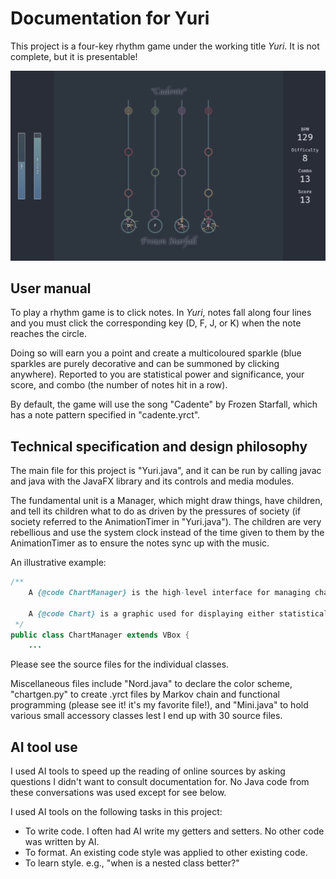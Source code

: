 # Documentation for Yuri

This project is a four-key rhythm game under the working title *Yuri*. It is not complete, but it is presentable!

![Gameplay screenshot](./docs/gameplay.png)

## User manual

To play a rhythm game is to click notes. In *Yuri*, notes fall along four lines and you must click the corresponding key (D, F, J, or K) when the note reaches the circle.

Doing so will earn you a point and create a multicoloured sparkle (blue sparkles are purely decorative and can be summoned by clicking anywhere). Reported to you are statistical power and significance, your score, and combo (the number of notes hit in a row).

By default, the game will use the song "Cadente" by Frozen Starfall, which has a note pattern specified in "cadente.yrct".

## Technical specification and design philosophy

The main file for this project is "Yuri.java", and it can be run by calling javac and java with the JavaFX library and its controls and media modules.

The fundamental unit is a Manager, which might draw things, have children, and tell its children what to do as driven by the pressures of society (if society referred to the AnimationTimer in "Yuri.java"). The children are very rebellious and use the system clock instead of the time given to them by the AnimationTimer as to ensure the notes sync up with the music.

An illustrative example:

```java
/**
    A {@code ChartManager} is the high-level interface for managing charts. Calling `distribute_timestep` will have it tell its children to poll the messenger and figure out what they're supposed to look like.

    A {@code Chart} is a graphic used for displaying either statistical power (the chance that if there was a note, you hit it) or significance (the chance that if you hit, you hit a note and not thin air). It consists of a background, partial cover, outline, and label.
 */
public class ChartManager extends VBox {
    ...
```

Please see the source files for the individual classes.

Miscellaneous files include "Nord.java" to declare the color scheme, "chartgen.py" to create .yrct files by Markov chain and functional programming (please see it! it's my favorite file!), and "Mini.java" to hold various small accessory classes lest I end up with 30 source files.

## AI tool use

I used AI tools to speed up the reading of online sources by asking questions I didn't want to consult documentation for. No Java code from these conversations was used except for see below.

I used AI tools on the following tasks in this project:

- To write code. I often had AI write my getters and setters. No other code was written by AI.
- To format. An existing code style was applied to other existing code.
- To learn style. e.g., "when is a nested class better?"
